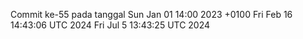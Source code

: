 Commit ke-55 pada tanggal Sun Jan 01 14:00 2023 +0100
Fri Feb 16 14:43:06 UTC 2024
Fri Jul  5 13:43:25 UTC 2024
